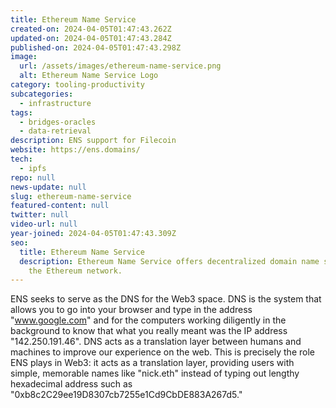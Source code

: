 ```yaml
---
title: Ethereum Name Service
created-on: 2024-04-05T01:47:43.262Z
updated-on: 2024-04-05T01:47:43.284Z
published-on: 2024-04-05T01:47:43.298Z
image:
  url: /assets/images/ethereum-name-service.png
  alt: Ethereum Name Service Logo
category: tooling-productivity
subcategories:
  - infrastructure
tags:
  - bridges-oracles
  - data-retrieval
description: ENS support for Filecoin
website: https://ens.domains/
tech:
  - ipfs
repo: null
news-update: null
slug: ethereum-name-service
featured-content: null
twitter: null
video-url: null
year-joined: 2024-04-05T01:47:43.309Z
seo:
  title: Ethereum Name Service
  description: Ethereum Name Service offers decentralized domain name services for
    the Ethereum network.
---
```


ENS seeks to serve as the DNS for the Web3 space. DNS is the system that allows you to go into your browser and type in the address "www.google.com" and for the computers working diligently in the background to know that what you really meant was the IP address "142.250.191.46". DNS acts as a translation layer between humans and machines to improve our experience on the web. This is precisely the role ENS plays in Web3: it acts as a translation layer, providing users with simple, memorable names like "nick.eth" instead of typing out lengthy hexadecimal address such as "0xb8c2C29ee19D8307cb7255e1Cd9CbDE883A267d5."
